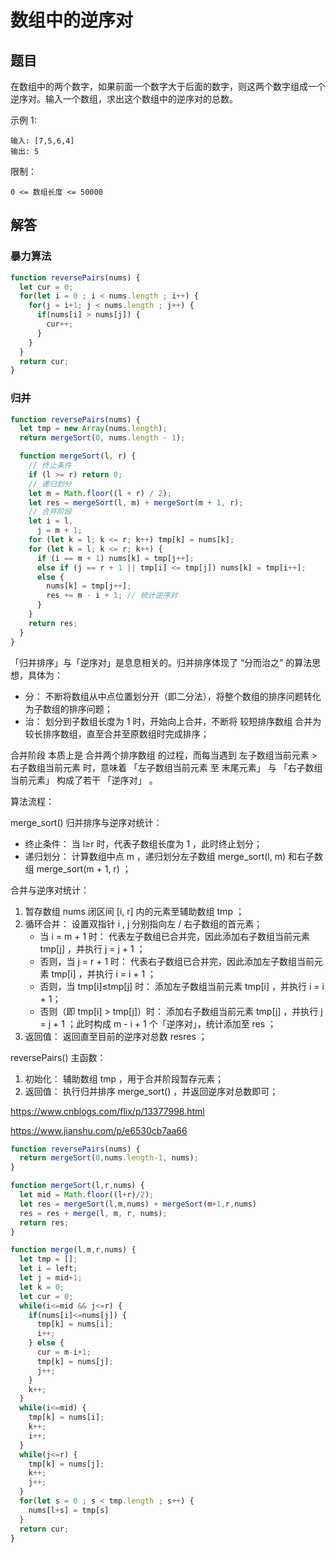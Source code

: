 # 数组中的逆序对

## 题目
在数组中的两个数字，如果前面一个数字大于后面的数字，则这两个数字组成一个逆序对。输入一个数组，求出这个数组中的逆序对的总数。

示例 1:
```
输入: [7,5,6,4]
输出: 5
```

限制：
```
0 <= 数组长度 <= 50000
```

## 解答

### 暴力算法
```js
function reversePairs(nums) {
  let cur = 0;
  for(let i = 0 ; i < nums.length ; i++) {
    for(j = i+1; j < nums.length ; j++) {
      if(nums[i] > nums[j]) {
        cur++;
      }
    }
  }
  return cur;
}
```

### 归并
```js
function reversePairs(nums) {
  let tmp = new Array(nums.length);
  return mergeSort(0, nums.length - 1);

  function mergeSort(l, r) {
    // 终止条件
    if (l >= r) return 0;
    // 递归划分
    let m = Math.floor((l + r) / 2);
    let res = mergeSort(l, m) + mergeSort(m + 1, r);
    // 合并阶段
    let i = l,
      j = m + 1;
    for (let k = l; k <= r; k++) tmp[k] = nums[k];
    for (let k = l; k <= r; k++) {
      if (i == m + 1) nums[k] = tmp[j++];
      else if (j == r + 1 || tmp[i] <= tmp[j]) nums[k] = tmp[i++];
      else {
        nums[k] = tmp[j++];
        res += m - i + 1; // 统计逆序对
      }
    }
    return res;
  }
}
```

「归并排序」与「逆序对」是息息相关的。归并排序体现了 “分而治之” 的算法思想，具体为：

* 分： 不断将数组从中点位置划分开（即二分法），将整个数组的排序问题转化为子数组的排序问题；
* 治： 划分到子数组长度为 1 时，开始向上合并，不断将 较短排序数组 合并为 较长排序数组，直至合并至原数组时完成排序；

合并阶段 本质上是 合并两个排序数组 的过程，而每当遇到 左子数组当前元素 > 右子数组当前元素 时，意味着 「左子数组当前元素 至 末尾元素」 与 「右子数组当前元素」 构成了若干 「逆序对」 。


算法流程：

merge_sort() 归并排序与逆序对统计：

* 终止条件： 当 l≥r 时，代表子数组长度为 1 ，此时终止划分；
* 递归划分： 计算数组中点 m ，递归划分左子数组 merge_sort(l, m) 和右子数组 merge_sort(m + 1, r) ；

合并与逆序对统计：
1. 暂存数组 nums 闭区间 [i, r] 内的元素至辅助数组 tmp ；
2. 循环合并： 设置双指针 i , j 分别指向左 / 右子数组的首元素；
   * 当 i = m + 1 时： 代表左子数组已合并完，因此添加右子数组当前元素 tmp[j] ，并执行 j = j + 1 ；
   * 否则，当 j = r + 1 时： 代表右子数组已合并完，因此添加左子数组当前元素 tmp[i] ，并执行 i = i + 1 ；
   * 否则，当 tmp[i]≤tmp[j] 时： 添加左子数组当前元素 tmp[i] ，并执行 i = i + 1；
   * 否则（即 tmp[i] > tmp[j]）时： 添加右子数组当前元素 tmp[j] ，并执行 j = j + 1 ；此时构成 m - i + 1 个「逆序对」，统计添加至 res ；
3. 返回值： 返回直至目前的逆序对总数 resres ；

reversePairs() 主函数：

1. 初始化： 辅助数组 tmp ，用于合并阶段暂存元素；
2. 返回值： 执行归并排序 merge_sort() ，并返回逆序对总数即可；


https://www.cnblogs.com/flix/p/13377998.html

https://www.jianshu.com/p/e6530cb7aa66

```js
function reversePairs(nums) {
  return mergeSort(0,nums.length-1, nums);
}

function mergeSort(l,r,nums) {
  let mid = Math.floor((l+r)/2);
  let res = mergeSort(l,m,nums) + mergeSort(m+1,r,nums)
  res = res + merge(l, m, r, nums);
  return res;
}

function merge(l,m,r,nums) {
  let tmp = [];
  let i = left;
  let j = mid+1;
  let k = 0;
  let cur = 0;
  while(i<=mid && j<=r) {
    if(nums[i]<=nums[j]) {
      tmp[k] = nums[i];
      i++;
    } else {
      cur = m-i+1;
      tmp[k] = nums[j];
      j++;
    }
    k++;
  }
  while(i<=mid) {
    tmp[k] = nums[i];
    k++;
    i++;
  }
  while(j<=r) {
    tmp[k] = nums[j];
    k++;
    j++;
  }
  for(let s = 0 ; s < tmp.length ; s++) {
    nums[l+s] = tmp[s]
  }
  return cur;
}
```